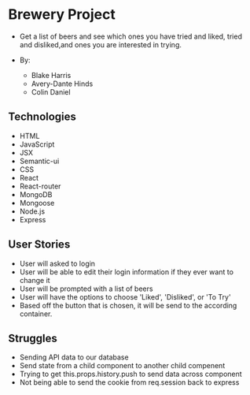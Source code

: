 # Brewery Project
- Get a list of beers and see which ones you have tried and liked, tried and disliked,and ones you are interested in trying.

- By:
  - Blake Harris   
  - Avery-Dante Hinds
  - Colin Daniel

## Technologies
- HTML
- JavaScript
- JSX
- Semantic-ui
- CSS
- React
- React-router
- MongoDB
- Mongoose
- Node.js
- Express

## User Stories
- User will asked to login 
- User will be able to edit their login information if they ever want to change it
- User will be prompted with a list of beers
- User will have the options to choose 'Liked', 'Disliked', or 'To Try'
- Based off the button that is chosen, it will be send to the according container.

## Struggles
- Sending API data to our database
- Send state from a child component to another child compenent
- Trying to get this.props.history.push to send data across component
- Not being able to send the cookie from req.session back to express